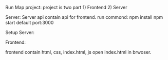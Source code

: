 
Run Map project:
project is two part 1) Frontend 2) Server

Server:
Server api contain api for frontend.
run commond:
    npm install
    npm start
default port:3000

Setup Server:

Frontend:

frontend contain html, css, index.html, js 
open index.html in brwoser.


